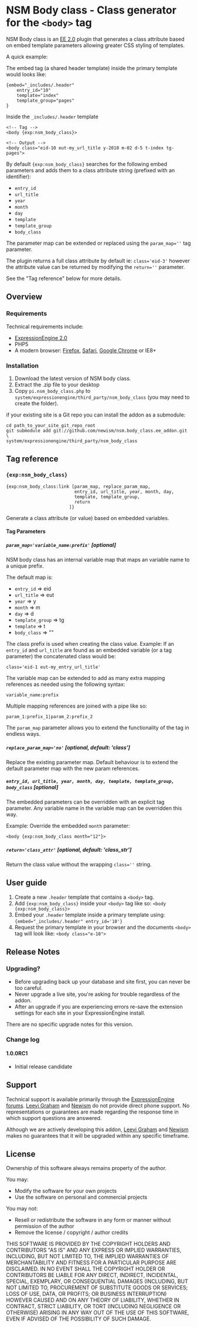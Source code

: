 NSM Body class - Class generator for the `<body>` tag
======================================================

NSM Body class is an [EE 2.0][ee] plugin that generates a class attribute based on embed template parameters allowing greater CSS styling of templates.

A quick example:

The embed tag (a shared header template) inside the primary template would looks like:

	{embed="_includes/.header"
		entry_id="10"
		template="index"
		template_group="pages"
	}

Inside the `_includes/.header` template

	<!-- Tag -->
	<body {exp:nsm_body_class}>
	
	<!-- Output -->
	<body class="eid-10 eut-my_url_title y-2010 m-02 d-5 t-index tg-pages">

By default `{exp:nsm_body_class}` searches for the following embed parameters and adds them to a class attribute string (prefixed with an identifier):

* `entry_id`
* `url_title`
* `year`
* `month`
* `day`
* `template`
* `template_group`
* `body_class`

The parameter map can be extended or replaced using the `param_map=''` tag parameter.

The plugin returns a full class attribute by default ie: `class='eid-3'` however the attribute value can be returned by modifying the `return=''` parameter.

See the "Tag reference" below for more details.

Overview
--------

### Requirements

Technical requirements include:

* [ExpressionEngine 2.0][ee]
* PHP5
* A modern browser: [Firefox][firefox], [Safari][safari], [Google Chrome][chrome] or IE8+

### Installation

1. Download the latest version of NSM body class.
2. Extract the .zip file to your desktop
3. Copy `pi.nsm_body_class.php` to `system/expressionengine/third_party/nsm_body_class` (you may need to create the folder).

if your existing site is a Git repo you can install the addon as a submodule:

	cd path_to_your_site_git_repo_root
	git submodule add git://github.com/newism/nsm.body_class.ee_addon.git \
	system/expressionengine/third_party/nsm_body_class
	

Tag reference
------------

### `{exp:nsm_body_class}`

    {exp:nsm_body_class:link [param_map, replace_param_map,
                              entry_id, url_title, year, month, day,
                              template, template_group,
                              return
                            ]}

Generate a class attribute (or value) based on embedded variables.

#### Tag Parameters

##### `param_map='variable_name:prefix'` [optional]

NSM body class has an internal variable map that maps an variable name to a unique prefix.

The default map is:

* `entry_id` => eid
* `url_title` => eut
* `year` => y
* `month` => m
* `day` => d
* `template_group` => tg
* `template` => t
* `body_class` => ""

The class prefix is used when creating the class value. Example: If an `entry_id` and `url_title` are found as an embedded variable (or a tag parameter) the concatenated class would be:

	class='eid-1 eut-my_entry_url_title'

The variable map can be extended to add as many extra mapping references as needed using the following syntax:

	variable_name:prefix

Multiple mapping references are joined with a pipe like so:

	param_1:prefix_1|param_2:prefix_2

The `param_map` parameter allows you to extend the functionality of the tag in endless ways.

##### `replace_param_map='no'` [optional, default: 'class']

Replace the existing parameter map. Default behaviour is to extend the default parameter map with the new param references.

##### `entry_id, url_title, year, month, day, template, template_group, body_class` [optional]

The embedded parameters can be overridden with an explicit tag parameter. Any variable name in the variable map can be overridden this way.

Example: Override the embedded `month` parameter:

	<body {exp:nsm_body_class month="12"}>

##### `return='class_attr'` [optional, default: 'class_str']

Return the class value without the wrapping `class=''` string.

User guide
----------

1. Create a new `.header` template that contains a `<body>` tag.
1. Add `{exp:nsm_body_class}` inside your `<body>` tag like so: `<body {exp:nsm_body_class}>`
3. Embed your `.header` template inside a primary template using: ``{embed="_includes/.header" entry_id='10'}``
4. Request the primary template in your browser and the documents `<body>` tag will look like: `<body class="e-10">`

Release Notes
-------------

### Upgrading?

* Before upgrading back up your database and site first, you can never be too careful.
* Never upgrade a live site, you're asking for trouble regardless of the addon.
* After an upgrade if you are experiencing errors re-save the extension settings for each site in your ExpressionEngine install.

There are no specific upgrade notes for this version.

### Change log

#### 1.0.0RC1

* Initial release candidate

Support
-------

Technical support is available primarily through the [ExpressionEngine forums][ee_forums]. [Leevi Graham][lg] and [Newism][nsm] do not provide direct phone support. No representations or guarantees are made regarding the response time in which support questions are answered.

Although we are actively developing this addon, [Leevi Graham][lg] and [Newism][nsm] makes no guarantees that it will be upgraded within any specific timeframe.

License
------

Ownership of this software always remains property of the author.

You may:

* Modify the software for your own projects
* Use the software on personal and commercial projects

You may not:

* Resell or redistribute the software in any form or manner without permission of the author
* Remove the license / copyright / author credits

THIS SOFTWARE IS PROVIDED BY THE COPYRIGHT HOLDERS AND CONTRIBUTORS "AS IS" AND ANY EXPRESS OR IMPLIED WARRANTIES, INCLUDING, BUT NOT LIMITED TO, THE IMPLIED WARRANTIES OF MERCHANTABILITY AND FITNESS FOR A PARTICULAR PURPOSE ARE DISCLAIMED. IN NO EVENT SHALL THE COPYRIGHT HOLDER OR CONTRIBUTORS BE LIABLE FOR ANY DIRECT, INDIRECT, INCIDENTAL, SPECIAL, EXEMPLARY, OR CONSEQUENTIAL DAMAGES (INCLUDING, BUT NOT LIMITED TO, PROCUREMENT OF SUBSTITUTE GOODS OR SERVICES; LOSS OF USE, DATA, OR PROFITS; OR BUSINESS INTERRUPTION) HOWEVER CAUSED AND ON ANY THEORY OF LIABILITY, WHETHER IN CONTRACT, STRICT LIABILITY, OR TORT (INCLUDING NEGLIGENCE OR OTHERWISE) ARISING IN ANY WAY OUT OF THE USE OF THIS SOFTWARE, EVEN IF ADVISED OF THE POSSIBILITY OF SUCH DAMAGE.

[lg]: http://leevigraham.com

[nsm]: http://newism.com.au
[nsm_publish_plus]: http://leevigraham.com/cms-customisation/expressionengine/nsm-publish-plus/

[ee]: http://expressionengine.com/index.php?affiliate=newism
[ee_forums]: http://expressionengine.com/index.php?affiliate=newism&page=forums
[ee_cp]: http://expressionengine.com/index.php?affiliate=newism&page=docs/cp/index.html
[ee_cp_edit]: http://expressionengine.com/index.php?affiliate=newism&page=docs/cp/edit/index.html
[ee_cp_extensions_manager]: http://expressionengine.com/index.php?affiliate=newism&page=docs/cp/admin/utilities/extension_manager.html
[ee_msm]: http://expressionengine.com/index.php?affiliate=newism&page=downloads/details/multiple_site_manager/

[firefox]: http://firefox.com
[safari]: http://www.apple.com/safari/download/
[chrome]: http://www.google.com/chrome/

[lg_addon_updater]: http://leevigraham.com/cms-customisation/expressionengine/lg-addon-updater/
[gh_morphine_theme]: http://github.com/newism/nsm.morphine.theme